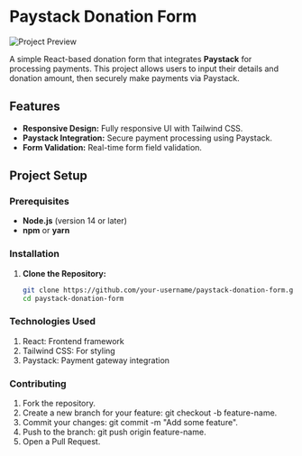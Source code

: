 # Paystack Donation Form

![Project Preview](assets/payment-preview.png)

A simple React-based donation form that integrates **Paystack** for processing payments. This project allows users to input their details and donation amount, then securely make payments via Paystack.

## Features

- **Responsive Design:** Fully responsive UI with Tailwind CSS.
- **Paystack Integration:** Secure payment processing using Paystack.
- **Form Validation:** Real-time form field validation.

## Project Setup

### Prerequisites

- **Node.js** (version 14 or later)
- **npm** or **yarn**

### Installation

1. **Clone the Repository:**

   ```bash
   git clone https://github.com/your-username/paystack-donation-form.git
   cd paystack-donation-form


### Technologies Used

1. React: Frontend framework
2. Tailwind CSS: For styling
3. Paystack: Payment gateway integration


### Contributing

1. Fork the repository.
2. Create a new branch for your feature: git checkout -b feature-name.
3. Commit your changes: git commit -m "Add some feature".
4. Push to the branch: git push origin feature-name.
5. Open a Pull Request.
